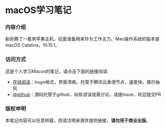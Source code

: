 # macOS学习笔记

### 内容介绍

新折腾了一套黑苹果主机，后面准备用来作为工作主力。Mac操作系统的版本是 macOS Catalina，10.15.1。

### 访问方式

这是个人学习Macos的笔记，请点击下面的链接阅读:

- [在线阅读](https://skyao.io/learning-macos/)：hugo格式，界面清爽。托管于腾讯云香港节点，速度快，偶尔抽风
- [@github](https://github.com/skyao/learning-macos/)：源码托管于github，如有谬误或需讨论，请提issue，欢迎提交PR

### 版权申明

本笔记内容可以任意转载，但请注明来源并提供链接，**请勿用于商业出版**。
